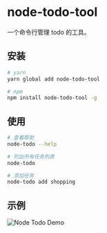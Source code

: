 # node-todo-tool
一个命令行管理 todo 的工具。
## 安装
``` bash
# yarn
yarn global add node-todo-tool

# npm
npm install node-todo-tool -g
```
## 使用
``` bash
# 查看帮助
node-todo --help

# 列出所有任务列表
node-todo

# 添加任务
node-todo add shopping

```
## 示例
![Node Todo Demo](demo/todo-template.gif)
